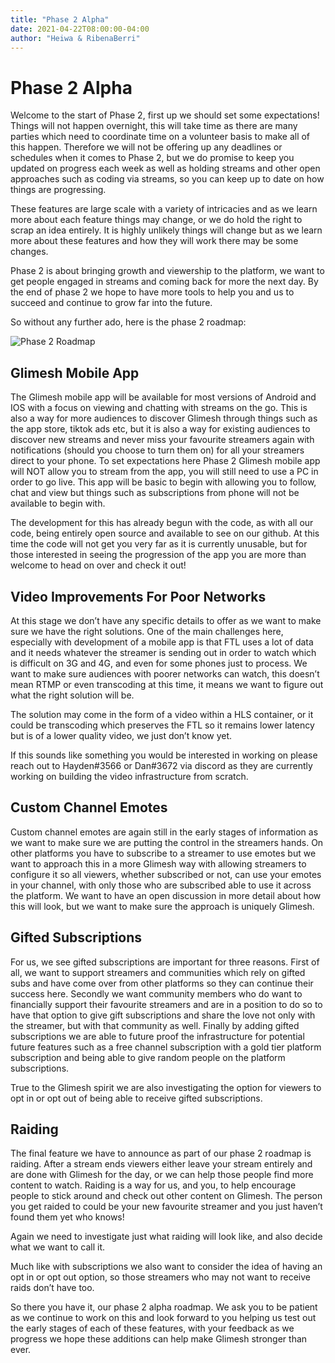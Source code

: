 ```yaml
---
title: "Phase 2 Alpha"
date: 2021-04-22T08:00:00-04:00
author: "Heiwa & RibenaBerri"
---
```


# Phase 2 Alpha 
Welcome to the start of Phase 2, first up we should set some expectations! 
Things will not happen overnight, this will take time as there are many parties which need to coordinate time on a volunteer basis to make all of this happen. Therefore we will not be offering up any deadlines or schedules when it comes to Phase 2, but we do promise to keep you updated on progress each week as well as holding streams and other open approaches such as coding via streams, so you can keep up to date on how things are progressing.  

These features are large scale with a variety of intricacies and as we learn more about each feature things may change, or we do hold the right to scrap an idea entirely. It is highly unlikely things will change but as we learn more about these features and how they will work there may be some changes. 

Phase 2 is about bringing growth and viewership to the platform, we want to get people engaged in streams and coming back for more the next day. By the end of phase 2 we hope to have more tools to help you and us to succeed and continue to grow far into the future. 

So without any further ado, here is the phase 2 roadmap: 

![Phase 2 Roadmap](https://media.discordapp.net/attachments/761278725353373716/834397404181692416/unknown.png?width=1019&height=637)

## Glimesh Mobile App

The Glimesh mobile app will be available for most versions of Android and IOS with a focus on viewing and chatting with streams on the go. This is also a way for more audiences to discover Glimesh through things such as the app store, tiktok ads etc, but it is also a way for existing audiences to discover new streams and never miss your favourite streamers again with notifications (should you choose to turn them on) for all your streamers direct to your phone. 
To set expectations here Phase 2 Glimesh mobile app will NOT allow you to stream from the app, you will still need to use a PC in order to go live. This app will be basic to begin with allowing you to follow, chat and view but things such as subscriptions from phone will not be available to begin with. 

The development for this has already begun with the code, as with all our code, being entirely open source and available to see on our github. At this time the code will not get you very far as it is currently unusable, but for those interested in seeing the progression of the app you are more than welcome to head on over and check it out! 

## Video Improvements For Poor Networks

At this stage we don’t have any specific details to offer as we want to make sure we have the right solutions. One of the main challenges here, especially with development of a mobile app is that FTL uses a lot of data and it needs whatever the streamer is sending out in order to watch which is difficult on 3G and 4G, and even for some phones just to process. We want to make sure audiences with poorer networks can watch, this doesn’t mean RTMP or even transcoding at this time, it means we want to figure out what the right solution will be. 

The solution may come in the form of a video within a HLS container, or it could be transcoding which preserves the FTL so it remains lower latency but is of a lower quality video, we just don’t know yet. 

If this sounds like something you would be interested in working on please reach out to Hayden#3566 or Dan#3672 via discord as they are currently working on building the video infrastructure from scratch. 

## Custom Channel Emotes

Custom channel emotes are again still in the early stages of information as we want to make sure we are putting the control in the streamers hands. On other platforms you have to subscribe to a streamer to use emotes but we want to approach this in a more Glimesh way with allowing streamers to configure it so all viewers, whether subscribed or not, can use your emotes in your channel, with only those who are subscribed able to use it across the platform. We want to have an open discussion in more detail about how this will look, but we want to make sure the approach is uniquely Glimesh. 

## Gifted Subscriptions

For us, we see gifted subscriptions are important for three reasons. First of all, we want to support streamers and communities which rely on gifted subs and have come over from other platforms so they can continue their success here. Secondly we want community members who do want to financially support their favourite streamers and are in a position to do so to have that option to give gift subscriptions and share the love not only with the streamer, but with that community as well. Finally by adding gifted subscriptions we are able to future proof the infrastructure for potential future features such as a free channel subscription with a gold tier platform subscription and being able to give random people on the platform subscriptions. 

True to the Glimesh spirit we are also investigating the option for viewers to opt in or opt out of being able to receive gifted subscriptions. 

## Raiding

The final feature we have to announce as part of our phase 2 roadmap is raiding. After a stream ends viewers either leave your stream entirely and are done with Glimesh for the day, or we can help those people find more content to watch. Raiding is a way for us, and you, to help encourage people to stick around and check out other content on Glimesh. The person you get raided to could be your new favourite streamer and you just haven’t found them yet who knows!

Again we need to investigate just what raiding will look like, and also decide what we want to call it. 

Much like with subscriptions we also want to consider the idea of having an opt in or opt out option, so those streamers who may not want to receive raids don’t have too. 


So there you have it, our phase 2 alpha roadmap. We ask you to be patient as we continue to work on this and look forward to you helping us test out the early stages of each of these features, with your feedback as we progress we hope these additions can help make Glimesh stronger than ever. 
